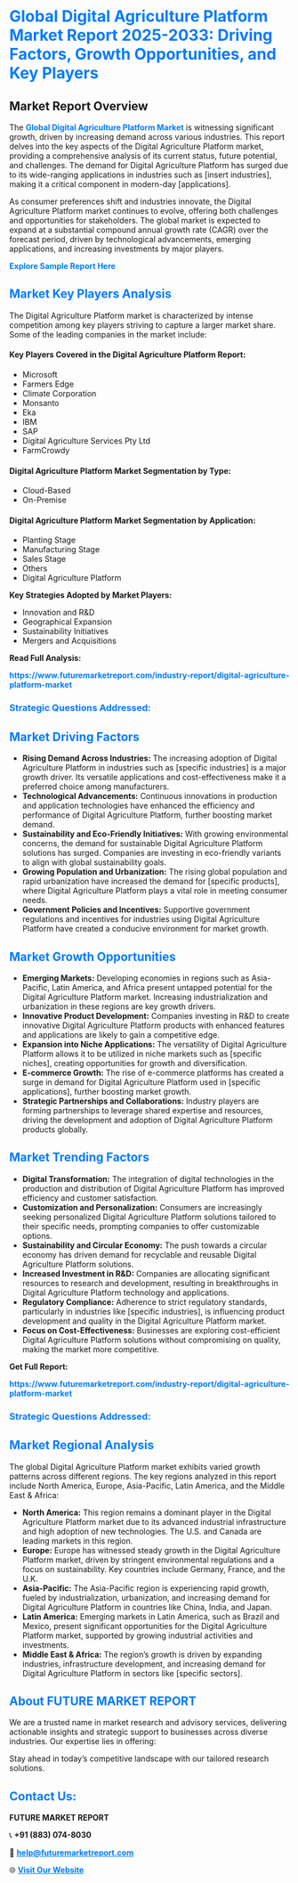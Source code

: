 <h1 style="color: #007BFF;">Global Digital Agriculture Platform Market Report 2025-2033: Driving Factors, Growth Opportunities, and Key Players</h1>

<section id="overview">
<h2>Market Report Overview</h2>
<p>The <a href="https://www.futuremarketreport.com/industry-report/digital-agriculture-platform-market" style="color: #007BFF; text-decoration: none;"><strong>Global Digital Agriculture Platform Market</strong></a> is witnessing significant growth, driven by increasing demand across various industries. This report delves into the key aspects of the Digital Agriculture Platform market, providing a comprehensive analysis of its current status, future potential, and challenges. The demand for Digital Agriculture Platform has surged due to its wide-ranging applications in industries such as [insert industries], making it a critical component in modern-day [applications].</p>
<p>As consumer preferences shift and industries innovate, the Digital Agriculture Platform market continues to evolve, offering both challenges and opportunities for stakeholders. The global market is expected to expand at a substantial compound annual growth rate (CAGR) over the forecast period, driven by technological advancements, emerging applications, and increasing investments by major players.</p>
</section>

<section id="overview">
<p><a href="https://www.futuremarketreport.com/request-sample/reportId=112569" style="color: #007BFF; text-decoration: none;"><strong>Explore Sample Report Here</strong></a></p>
</section>

<section id="key-players">
<h2 style="color: #007BFF;">Market Key Players Analysis</h2>
<p>The Digital Agriculture Platform market is characterized by intense competition among key players striving to capture a larger market share. Some of the leading companies in the market include:</p>
<h4>Key Players Covered in the Digital Agriculture Platform Report:</h4>
<ul><li>Microsoft</li><li>Farmers Edge</li><li>Climate Corporation</li><li>Monsanto</li><li>Eka</li><li>IBM</li><li>SAP</li><li>Digital Agriculture Services Pty Ltd</li><li>FarmCrowdy</li></ul>
<h4>Digital Agriculture Platform Market Segmentation by Type:</h4>
<ul><li>Cloud-Based</li><li>On-Premise</li></ul>

<h4>Digital Agriculture Platform Market Segmentation by Application:</h4>
<ul><li>Planting Stage</li><li>Manufacturing Stage</li><li>Sales Stage</li><li>Others</li><li>Digital Agriculture Platform</li></ul>
<p><strong>Key Strategies Adopted by Market Players:</strong></p>
<ul>
<li>Innovation and R&D</li>
<li>Geographical Expansion</li>
<li>Sustainability Initiatives</li>
<li>Mergers and Acquisitions</li>
</ul>
</section>

<section>
<p><strong>Read Full Analysis: </strong></p><a href="https://www.futuremarketreport.com/industry-report/digital-agriculture-platform-market" style="color: #007BFF; text-decoration: none;"><strong>https://www.futuremarketreport.com/industry-report/digital-agriculture-platform-market</strong></a>
<h3 style="color: #007BFF;">Strategic Questions Addressed:</h3>
</section>

<section id="driving-factors">
<h2 style="color: #007BFF;">Market Driving Factors</h2>
<ul>
<li><strong>Rising Demand Across Industries:</strong> The increasing adoption of Digital Agriculture Platform in industries such as [specific industries] is a major growth driver. Its versatile applications and cost-effectiveness make it a preferred choice among manufacturers.</li>
<li><strong>Technological Advancements:</strong> Continuous innovations in production and application technologies have enhanced the efficiency and performance of Digital Agriculture Platform, further boosting market demand.</li>
<li><strong>Sustainability and Eco-Friendly Initiatives:</strong> With growing environmental concerns, the demand for sustainable Digital Agriculture Platform solutions has surged. Companies are investing in eco-friendly variants to align with global sustainability goals.</li>
<li><strong>Growing Population and Urbanization:</strong> The rising global population and rapid urbanization have increased the demand for [specific products], where Digital Agriculture Platform plays a vital role in meeting consumer needs.</li>
<li><strong>Government Policies and Incentives:</strong> Supportive government regulations and incentives for industries using Digital Agriculture Platform have created a conducive environment for market growth.</li>
</ul>
</section>

<section id="growth-opportunities">
<h2 style="color: #007BFF;">Market Growth Opportunities</h2>
<ul>
<li><strong>Emerging Markets:</strong> Developing economies in regions such as Asia-Pacific, Latin America, and Africa present untapped potential for the Digital Agriculture Platform market. Increasing industrialization and urbanization in these regions are key growth drivers.</li>
<li><strong>Innovative Product Development:</strong> Companies investing in R&D to create innovative Digital Agriculture Platform products with enhanced features and applications are likely to gain a competitive edge.</li>
<li><strong>Expansion into Niche Applications:</strong> The versatility of Digital Agriculture Platform allows it to be utilized in niche markets such as [specific niches], creating opportunities for growth and diversification.</li>
<li><strong>E-commerce Growth:</strong> The rise of e-commerce platforms has created a surge in demand for Digital Agriculture Platform used in [specific applications], further boosting market growth.</li>
<li><strong>Strategic Partnerships and Collaborations:</strong> Industry players are forming partnerships to leverage shared expertise and resources, driving the development and adoption of Digital Agriculture Platform products globally.</li>
</ul>
</section>

<section id="trending-factors">
<h2 style="color: #007BFF;">Market Trending Factors</h2>
<ul>
<li><strong>Digital Transformation:</strong> The integration of digital technologies in the production and distribution of Digital Agriculture Platform has improved efficiency and customer satisfaction.</li>
<li><strong>Customization and Personalization:</strong> Consumers are increasingly seeking personalized Digital Agriculture Platform solutions tailored to their specific needs, prompting companies to offer customizable options.</li>
<li><strong>Sustainability and Circular Economy:</strong> The push towards a circular economy has driven demand for recyclable and reusable Digital Agriculture Platform solutions.</li>
<li><strong>Increased Investment in R&D:</strong> Companies are allocating significant resources to research and development, resulting in breakthroughs in Digital Agriculture Platform technology and applications.</li>
<li><strong>Regulatory Compliance:</strong> Adherence to strict regulatory standards, particularly in industries like [specific industries], is influencing product development and quality in the Digital Agriculture Platform market.</li>
<li><strong>Focus on Cost-Effectiveness:</strong> Businesses are exploring cost-efficient Digital Agriculture Platform solutions without compromising on quality, making the market more competitive.</li>
</ul>
</section>

<section>
<p><strong>Get Full Report: </strong></p><a href="https://www.futuremarketreport.com/industry-report/digital-agriculture-platform-market" style="color: #007BFF; text-decoration: none;"><strong>https://www.futuremarketreport.com/industry-report/digital-agriculture-platform-market</strong></a>
<h3 style="color: #007BFF;">Strategic Questions Addressed:</h3>
</section>


<section id="regional-analysis">
<h2 style="color: #007BFF;">Market Regional Analysis</h2>
<p>The global Digital Agriculture Platform market exhibits varied growth patterns across different regions. The key regions analyzed in this report include North America, Europe, Asia-Pacific, Latin America, and the Middle East & Africa:</p>
<ul>
<li><strong>North America:</strong> This region remains a dominant player in the Digital Agriculture Platform market due to its advanced industrial infrastructure and high adoption of new technologies. The U.S. and Canada are leading markets in this region.</li>
<li><strong>Europe:</strong> Europe has witnessed steady growth in the Digital Agriculture Platform market, driven by stringent environmental regulations and a focus on sustainability. Key countries include Germany, France, and the U.K.</li>
<li><strong>Asia-Pacific:</strong> The Asia-Pacific region is experiencing rapid growth, fueled by industrialization, urbanization, and increasing demand for Digital Agriculture Platform in countries like China, India, and Japan.</li>
<li><strong>Latin America:</strong> Emerging markets in Latin America, such as Brazil and Mexico, present significant opportunities for the Digital Agriculture Platform market, supported by growing industrial activities and investments.</li>
<li><strong>Middle East & Africa:</strong> The region’s growth is driven by expanding industries, infrastructure development, and increasing demand for Digital Agriculture Platform in sectors like [specific sectors].</li>
</ul>
</section>

<footer>
<h2 style="color: #007BFF;">About FUTURE MARKET REPORT</h2>
<p>We are a trusted name in market research and advisory services, delivering actionable insights and strategic support to businesses across diverse industries. Our expertise lies in offering:</p>

<p>Stay ahead in today’s competitive landscape with our tailored research solutions.</p>

<h2 style="color: #007BFF;">Contact Us:</h2>
<p><strong>FUTURE MARKET REPORT</strong></p>
<p>📞 <strong>+91 (883) 074-8030</strong></p>
<p>📧 <strong><a href="mailto:help@futuremarketreport.com" style="color: #007BFF;">help@futuremarketreport.com</a></strong></p>
<p>🌐 <strong><a href="https://www.futuremarketreport.com/" style="color: #007BFF;">Visit Our Website</a></strong></p>
</footer>